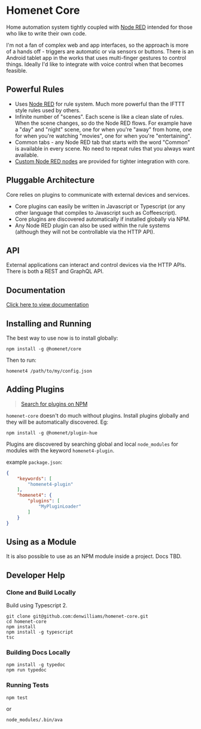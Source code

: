 # Homenet Core

Home automation system tightly coupled with [Node RED](https://nodered.org) intended for those who like to write their own code.

I'm not a fan of complex web and app interfaces, so the approach is more of a hands off - triggers are automatic or via sensors or buttons. There is an Android tablet app in the works that uses multi-finger gestures to control things. Ideally I'd like to integrate with voice control when that becomes feasible.

## Powerful Rules

- Uses [Node RED](https://nodered.org) for rule system. Much more powerful than the IFTTT style rules used by others.
- Infinite number of "scenes". Each scene is like a clean slate of rules. When the scene changes, so do the Node RED flows. For example have a "day" and "night" scene, one for when you're "away" from home, one for when you're watching "movies", one for when you're "entertaining".
- Common tabs - any Node RED tab that starts with the word "Common" is available in every scene. No need to repeat rules that you always want available.
- [Custom Node RED nodes](https://www.npmjs.com/package/@homenet/nodes) are provided for tighter integration with core.

## Pluggable Architecture

Core relies on plugins to communicate with external devices and services.

- Core plugins can easily be written in Javascript or Typescript (or any other language that compiles to Javascript such as Coffeescript).
- Core plugins are discovered automatically if installed globally via NPM.
- Any Node RED plugin can also be used within the rule systems (although they will not be controllable via the HTTP API).

## API

External applications can interact and control devices via the HTTP APIs. There is both a REST and GraphQL API.

## Documentation

[Click here to view documentation](http://www.denwilliams.net/homenet-core/)

## Installing and Running

The best way to use now is to install globally:

```
npm install -g @homenet/core
```

Then to run:

```
homenet4 /path/to/my/config.json
```

## Adding Plugins

> [Search for plugins on NPM](https://www.npmjs.com/search?q=homenet4-plugin)

`homenet-core` doesn't do much without plugins. Install plugins globally and they will be automatically discovered. Eg:

```
npm install -g @homenet/plugin-hue
```

Plugins are discovered by searching global and local `node_modules` for modules with the keyword `homenet4-plugin`.

example `package.json`:

```json
{
    "keywords": [
        "homenet4-plugin"
    ],
    "homenet4": {
        "plugins": [
            "MyPluginLoader"
        ]
    }
}
```

## Using as a Module

It is also possible to use as an NPM module inside a project. Docs TBD.

## Developer Help

### Clone and Build Locally

Build using Typescript 2.

```
git clone git@github.com:denwilliams/homenet-core.git
cd homenet-core
npm install
npm install -g typescript
tsc
```

### Building Docs Locally

```
npm install -g typedoc
npm run typedoc
```

### Running Tests

```
npm test
```

or

```
node_modules/.bin/ava
```
